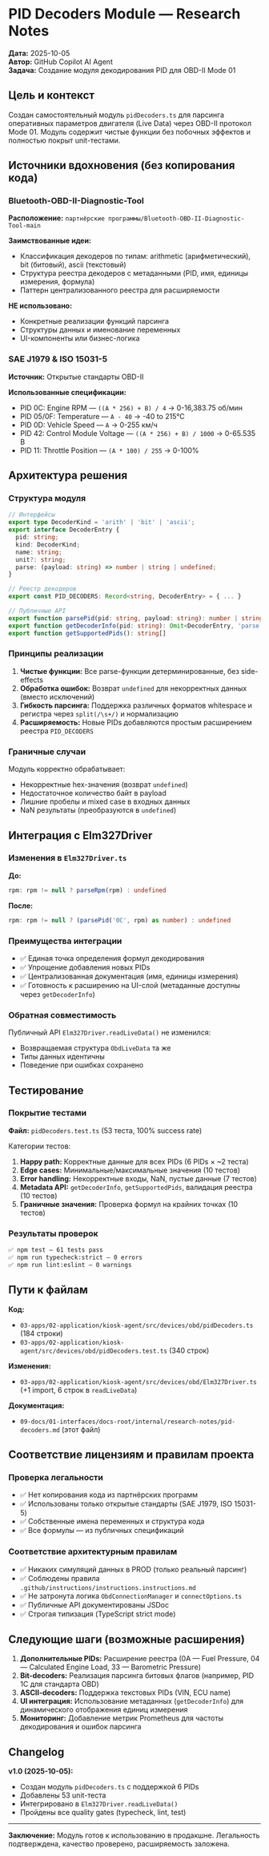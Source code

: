 # PID Decoders Module — Research Notes

**Дата:** 2025-10-05  
**Автор:** GitHub Copilot AI Agent  
**Задача:** Создание модуля декодирования PID для OBD-II Mode 01

## Цель и контекст

Создан самостоятельный модуль `pidDecoders.ts` для парсинга оперативных параметров двигателя (Live Data) через OBD-II протокол Mode 01. Модуль содержит чистые функции без побочных эффектов и полностью покрыт unit-тестами.

## Источники вдохновения (без копирования кода)

### Bluetooth-OBD-II-Diagnostic-Tool
**Расположение:** `партнёрские программы/Bluetooth-OBD-II-Diagnostic-Tool-main`

**Заимствованные идеи:**
- Классификация декодеров по типам: arithmetic (арифметический), bit (битовый), ascii (текстовый)
- Структура реестра декодеров с метаданными (PID, имя, единицы измерения, формула)
- Паттерн централизованного реестра для расширяемости

**НЕ использовано:**
- Конкретные реализации функций парсинга
- Структуры данных и именование переменных
- UI-компоненты или бизнес-логика

### SAE J1979 & ISO 15031-5
**Источник:** Открытые стандарты OBD-II

**Использованные спецификации:**
- PID 0C: Engine RPM — `((A * 256) + B) / 4` → 0-16,383.75 об/мин
- PID 05/0F: Temperature — `A - 40` → -40 to 215°C
- PID 0D: Vehicle Speed — `A` → 0-255 км/ч
- PID 42: Control Module Voltage — `((A * 256) + B) / 1000` → 0-65.535 В
- PID 11: Throttle Position — `(A * 100) / 255` → 0-100%

## Архитектура решения

### Структура модуля

```typescript
// Интерфейсы
export type DecoderKind = 'arith' | 'bit' | 'ascii';
export interface DecoderEntry {
  pid: string;
  kind: DecoderKind;
  name: string;
  unit?: string;
  parse: (payload: string) => number | string | undefined;
}

// Реестр декодеров
export const PID_DECODERS: Record<string, DecoderEntry> = { ... }

// Публичные API
export function parsePid(pid: string, payload: string): number | string | undefined
export function getDecoderInfo(pid: string): Omit<DecoderEntry, 'parse'> | undefined
export function getSupportedPids(): string[]
```

### Принципы реализации

1. **Чистые функции:** Все parse-функции детерминированные, без side-effects
2. **Обработка ошибок:** Возврат `undefined` для некорректных данных (вместо исключений)
3. **Гибкость парсинга:** Поддержка различных форматов whitespace и регистра через `split(/\s+/)` и нормализацию
4. **Расширяемость:** Новые PIDs добавляются простым расширением реестра `PID_DECODERS`

### Граничные случаи

Модуль корректно обрабатывает:
- Некорректные hex-значения (возврат `undefined`)
- Недостаточное количество байт в payload
- Лишние пробелы и mixed case в входных данных
- NaN результаты (преобразуются в `undefined`)

## Интеграция с Elm327Driver

### Изменения в `Elm327Driver.ts`

**До:**
```typescript
rpm: rpm != null ? parseRpm(rpm) : undefined
```

**После:**
```typescript
rpm: rpm != null ? (parsePid('0C', rpm) as number) : undefined
```

### Преимущества интеграции

- ✅ Единая точка определения формул декодирования
- ✅ Упрощение добавления новых PIDs
- ✅ Централизованная документация (имя, единицы измерения)
- ✅ Готовность к расширению на UI-слой (метаданные доступны через `getDecoderInfo`)

### Обратная совместимость

Публичный API `Elm327Driver.readLiveData()` не изменился:
- Возвращаемая структура `ObdLiveData` та же
- Типы данных идентичны
- Поведение при ошибках сохранено

## Тестирование

### Покрытие тестами

**Файл:** `pidDecoders.test.ts` (53 теста, 100% success rate)

Категории тестов:
1. **Happy path:** Корректные данные для всех PIDs (6 PIDs × ~2 теста)
2. **Edge cases:** Минимальные/максимальные значения (10 тестов)
3. **Error handling:** Некорректные входы, NaN, пустые данные (7 тестов)
4. **Metadata API:** `getDecoderInfo`, `getSupportedPids`, валидация реестра (10 тестов)
5. **Граничные значения:** Проверка формул на крайних точках (10 тестов)

### Результаты проверок

```bash
✅ npm test — 61 tests pass
✅ npm run typecheck:strict — 0 errors
✅ npm run lint:eslint — 0 warnings
```

## Пути к файлам

**Код:**
- `03-apps/02-application/kiosk-agent/src/devices/obd/pidDecoders.ts` (184 строки)
- `03-apps/02-application/kiosk-agent/src/devices/obd/pidDecoders.test.ts` (340 строк)

**Изменения:**
- `03-apps/02-application/kiosk-agent/src/devices/obd/Elm327Driver.ts` (+1 import, 6 строк в `readLiveData`)

**Документация:**
- `09-docs/01-interfaces/docs-root/internal/research-notes/pid-decoders.md` (этот файл)

## Соответствие лицензиям и правилам проекта

### Проверка легальности

- ✅ Нет копирования кода из партнёрских программ
- ✅ Использованы только открытые стандарты (SAE J1979, ISO 15031-5)
- ✅ Собственные имена переменных и структура кода
- ✅ Все формулы — из публичных спецификаций

### Соответствие архитектурным правилам

- ✅ Никаких симуляций данных в PROD (только реальный парсинг)
- ✅ Соблюдены правила `.github/instructions/instructions.instructions.md`
- ✅ Не затронута логика `ObdConnectionManager` и `connectOptions.ts`
- ✅ Публичные API документированы JSDoc
- ✅ Строгая типизация (TypeScript strict mode)

## Следующие шаги (возможные расширения)

1. **Дополнительные PIDs:** Расширение реестра (0A — Fuel Pressure, 04 — Calculated Engine Load, 33 — Barometric Pressure)
2. **Bit-decoders:** Реализация парсинга битовых флагов (например, PID 1C для стандарта OBD)
3. **ASCII-decoders:** Поддержка текстовых PIDs (VIN, ECU name)
4. **UI интеграция:** Использование метаданных (`getDecoderInfo`) для динамического отображения единиц измерения
5. **Мониторинг:** Добавление метрик Prometheus для частоты декодирования и ошибок парсинга

## Changelog

**v1.0 (2025-10-05):**
- Создан модуль `pidDecoders.ts` с поддержкой 6 PIDs
- Добавлены 53 unit-теста
- Интегрировано в `Elm327Driver.readLiveData()`
- Пройдены все quality gates (typecheck, lint, test)

---

**Заключение:** Модуль готов к использованию в продакшне. Легальность подтверждена, качество проверено, расширяемость заложена.
